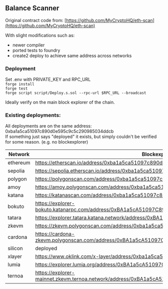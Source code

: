## Balance Scanner

Original contract code from: [https://github.com/MyCryptoHQ/eth-scan](https://github.com/MyCryptoHQ/eth-scan)

With slight modifications such as:
- newer compiler
- ported tests to foundry
- create2 deploy to achieve same address across networks


### Deployment

Set .env with PRIVATE_KEY and RPC_URL  
`forge install`  
`forge test`  
`forge script script/Deploy.s.sol --rpc-url $RPC_URL --broadcast`  
  
Ideally verify on the main block explorer of the chain.

### Existing deployments:

All deployments are on the same address: 0xba1a5ca51097c890d0e595c9c5c290985034ddcb  
If something just says "deployed" it exists, but simply couldn't be verified for some reason. (e.g. no blockexplorer)

| Network   | Blockexplorer                                                                                     |
| --------  | --------                                                                                          |  
|ethereum   | https://etherscan.io/address/0xba1a5ca51097c890d0e595c9c5c290985034ddcb                           |
|sepolia    | https://sepolia.etherscan.io/address/0xba1a5ca51097c890d0e595c9c5c290985034ddcb                   |
|polygon    | https://polygonscan.com/address/0xba1a5ca51097c890d0e595c9c5c290985034ddcb                        |
|amoy       | https://amoy.polygonscan.com/address/0xba1a5ca51097c890d0e595c9c5c290985034ddcb                   |
|katana     | https://katanascan.com/address/0xba1a5ca51097c890d0e595c9c5c290985034ddcb                         |
|bokuto     | https://explorer-bokuto.katanarpc.com/address/0xBA1a5cA51097C890d0E595C9c5C290985034ddCB          |
|tatara     | https://explorer.tatara.katana.network/address/0xBA1a5cA51097C890d0E595C9c5C290985034ddCB         |
|zkevm      | https://zkevm.polygonscan.com/address/0xba1a5ca51097c890d0e595c9c5c290985034ddcb                  |
|cardona    | https://cardona-zkevm.polygonscan.com/address/0xBA1a5cA51097C890d0E595C9c5C290985034ddCB          |
|silicon    | deployed                                                                                          |
|xlayer     | https://www.oklink.com/x-layer/address/0xba1a5ca51097c890d0e595c9c5c290985034ddcb                 |
|lumia      | https://explorer.lumia.org/address/0xBA1a5cA51097C890d0E595C9c5C290985034ddCB                     |
|ternoa     | https://explorer-mainnet.zkevm.ternoa.network/address/0xBA1a5cA51097C890d0E595C9c5C290985034ddCB  |